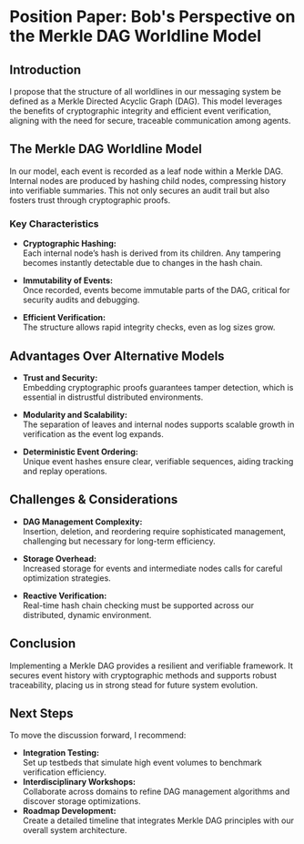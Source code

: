 # Position Paper: Bob's Perspective on the Merkle DAG Worldline Model

## Introduction

I propose that the structure of all worldlines in our messaging system be
defined as a Merkle Directed Acyclic Graph (DAG). This model leverages the
benefits of cryptographic integrity and efficient event verification,
aligning with the need for secure, traceable communication among agents.

## The Merkle DAG Worldline Model

In our model, each event is recorded as a leaf node within a Merkle DAG.
Internal nodes are produced by hashing child nodes, compressing history
into verifiable summaries. This not only secures an audit trail but
also fosters trust through cryptographic proofs.

### Key Characteristics

- **Cryptographic Hashing:**  
  Each internal node’s hash is derived from its children. Any tampering
  becomes instantly detectable due to changes in the hash chain.

- **Immutability of Events:**  
  Once recorded, events become immutable parts of the DAG, critical for
  security audits and debugging.

- **Efficient Verification:**  
  The structure allows rapid integrity checks, even as log sizes grow.

## Advantages Over Alternative Models

- **Trust and Security:**  
  Embedding cryptographic proofs guarantees tamper detection, which is
  essential in distrustful distributed environments.

- **Modularity and Scalability:**  
  The separation of leaves and internal nodes supports scalable growth in
  verification as the event log expands.

- **Deterministic Event Ordering:**  
  Unique event hashes ensure clear, verifiable sequences, aiding tracking
  and replay operations.

## Challenges & Considerations

- **DAG Management Complexity:**  
  Insertion, deletion, and reordering require sophisticated management,
  challenging but necessary for long-term efficiency.

- **Storage Overhead:**  
  Increased storage for events and intermediate nodes calls for careful
  optimization strategies.

- **Reactive Verification:**  
  Real-time hash chain checking must be supported across our
  distributed, dynamic environment.

## Conclusion

Implementing a Merkle DAG provides a resilient and verifiable framework.
It secures event history with cryptographic methods and supports robust
traceability, placing us in strong stead for future system evolution.

## Next Steps

To move the discussion forward, I recommend:
- **Integration Testing:**  
  Set up testbeds that simulate high event volumes to benchmark
  verification efficiency.
- **Interdisciplinary Workshops:**  
  Collaborate across domains to refine DAG management algorithms and
  discover storage optimizations.
- **Roadmap Development:**  
  Create a detailed timeline that integrates Merkle DAG principles with
  our overall system architecture.
